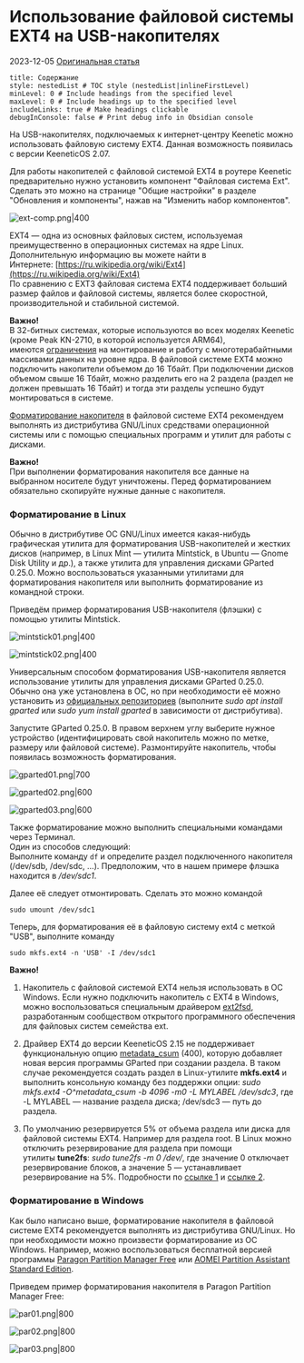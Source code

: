 # Использование файловой системы EXT4 на USB-накопителях

2023-12-05
[Оригинальная статья](https://help.keenetic.com/hc/ru/articles/115005875145-%D0%98%D1%81%D0%BF%D0%BE%D0%BB%D1%8C%D0%B7%D0%BE%D0%B2%D0%B0%D0%BD%D0%B8%D0%B5-%D1%84%D0%B0%D0%B9%D0%BB%D0%BE%D0%B2%D0%BE%D0%B9-%D1%81%D0%B8%D1%81%D1%82%D0%B5%D0%BC%D1%8B-EXT4-%D0%BD%D0%B0-USB-%D0%BD%D0%B0%D0%BA%D0%BE%D0%BF%D0%B8%D1%82%D0%B5%D0%BB%D1%8F%D1%85)
```table-of-contents
title: Содержание
style: nestedList # TOC style (nestedList|inlineFirstLevel)
minLevel: 0 # Include headings from the specified level
maxLevel: 0 # Include headings up to the specified level
includeLinks: true # Make headings clickable
debugInConsole: false # Print debug info in Obsidian console
```
На USB-накопителях, подключаемых к интернет-центру Keenetic можно использовать файловую систему EXT4. Данная возможность появилась с версии KeeneticOS 2.07.

Для работы накопителей с файловой системой EXT4 в роутере Keenetic предварительно нужно установить компонент "Файловая система Ext". Сделать это можно на странице "Общие настройки" в разделе "Обновления и компоненты", нажав на "Изменить набор компонентов".

![ext-comp.png|400](/Media/Pictures/EXT4_USB/image_1.png)

EXT4 — одна из основных файловых систем, используемая преимущественно в операционных системах на ядре Linux. Дополнительную информацию вы можете найти в Интернете: [https://ru.wikipedia.org/wiki/Ext4](https://ru.wikipedia.org/wiki/Ext4)  
По сравнению с EXT3 файловая система EXT4 поддерживает больший размер файлов и файловой системы, является более скоростной, производительной и стабильной системой.

**Важно!**  
В 32-битных системах, которые используются во всех моделях Keenetic (кроме Peak KN-2710, в которой используется ARM64), имеются [ограничения](https://en.wikipedia.org/wiki/Comparison_of_file_systems#Limits) на монтирование и работу с многотерабайтными массивами данных на уровне ядра. В файловой системе EXT4 можно подключить накопители объемом до 16 Тбайт. При подключении дисков объемом свыше 16 Тбайт, можно разделить его на 2 раздела (раздел не должен превышать 16 Тбайт) и тогда эти разделы успешно будут монтироваться в системе.

[Форматирование накопителя](https://ru.wikipedia.org/wiki/%D0%A4%D0%BE%D1%80%D0%BC%D0%B0%D1%82%D0%B8%D1%80%D0%BE%D0%B2%D0%B0%D0%BD%D0%B8%D0%B5_%D0%B4%D0%B8%D1%81%D0%BA%D0%B0) в файловой системе EXT4 рекомендуем выполнять из дистрибутива GNU/Linux средствами операционной системы или с помощью специальных программ и утилит для работы с дисками.

**Важно!**  
При выполнении форматирования накопителя все данные на выбранном носителе будут уничтожены. Перед форматированием обязательно скопируйте нужные данные с накопителя.
### Форматирование в Linux

Обычно в дистрибутиве ОС GNU/Linux имеется какая-нибудь графическая утилита для форматирования USB-накопителей и жестких дисков (например, в Linux Mint — утилита Mintstick, в Ubuntu — Gnome Disk Utility и др.), а также утилита для управления дисками GParted 0.25.0. Можно воспользоваться указанными утилитами для форматирования накопителя или выполнить форматирование из командной строки.

Приведём пример форматирования USB-накопителя (флэшки) с помощью утилиты Mintstick.

![mintstick01.png|400](/Media/Pictures/EXT4_USB/image_2.png)

![mintstick02.png|400](/Media/Pictures/EXT4_USB/image_3.png)

Универсальным способом форматирования USB-накопителя является использование утилиты для управления дисками GParted 0.25.0. Обычно она уже установлена в ОС, но при необходимости её можно установить из [официальных репозиториев](https://sourceforge.net/projects/gparted/files/gparted-live-stable/0.25.0-1/) (выполните _sudo apt install gparted_ или _sudo yum install gparted_ в зависимости от дистрибутива).

Запустите GParted 0.25.0. В правом верхнем углу выберите нужное устройство (идентифицировать свой накопитель можно по метке, размеру или файловой системе). Размонтируйте накопитель, чтобы появилась возможность форматирования.

![gparted01.png|700](/Media/Pictures/EXT4_USB/image_4.png)

![gparted02.png|600](/Media/Pictures/EXT4_USB/image_5.png)

![gparted03.png|600](/Media/Pictures/EXT4_USB/image_6.png)

Также форматирование можно выполнить специальными командами через Терминал.  
Один из способов следующий:  
Выполните команду `df` и определите раздел подключенного накопителя (/dev/sdb, /dev/sdc, ...). Предположим, что в нашем примере флэшка находится в */dev/sdc1*.  

Далее её следует отмонтировать. Сделать это можно командой
```shell
sudo umount /dev/sdc1  
```

Теперь, для форматирования её в файловую систему ext4 с меткой "USB", выполните команду
```shell
sudo mkfs.ext4 -n 'USB' -I /dev/sdc1
```

**Важно!**  
1. Накопитель с файловой системой EXT4 нельзя использовать в ОС Windows. Если нужно подключить накопитель с EXT4 в Windows, можно воспользоваться специальным драйвером [ext2fsd](http://www.ext2fsd.com/), разработанным сообществом открытого программного обеспечения для файловых систем семейства ext.  
  
2. Драйвер EXT4 до версии KeeneticOS 2.15 не поддерживает функциональную опцию [metadata_csum](https://ext4.wiki.kernel.org/index.php/Ext4_Metadata_Checksums) (400), которую добавляет новая версия программы GParted при создании раздела. В таком случае рекомендуется создать раздел в Linux-утилите **mkfs.ext4** и выполнить консольную команду без поддержки опции: _sudo mkfs.ext4 -O^metadata_csum -b 4096 -m0 -L MYLABEL /dev/sdc3_, где -L MYLABEL — название раздела диска; /dev/sdc3 — путь до раздела.  
  
3. По умолчанию резервируется 5% от объема раздела или диска для файловой системы EXT4. Например для раздела root. В Linux можно отключить резервирование для раздела при помощи утилиты **tune2fs**: _sudo tune2fs -m 0 /dev/<xxx></code>_, где значение 0 отключает резервирование блоков, а значение 5 — устанавливает резервирование на 5%. Подробности по [ссылке 1](https://help.ubuntu.ru/wiki/ext4) и [ссылке 2](https://qastack.ru/unix/250418/tune2fs-how-much-space-to-reserve-on-large-ext4-filesystem).
### Форматирование в Windows

Как было написано выше, форматирование накопителя в файловой системе EXT4 рекомендуется выполнять из дистрибутива GNU/Linux. Но при необходимости можно произвести форматирование из ОС Windows. Например, можно воспользоваться бесплатной версией программы [Paragon Partition Manager Free](https://www.paragon-software.com/free/pm-express) или [AOMEI Partition Assistant Standard Edition](https://www.diskpart.com/download-home.html).

Приведем пример форматирования накопителя в Paragon Partition Manager Free:

![par01.png|800](/Media/Pictures/EXT4_USB/image_7.png)

![par02.png|800](/Media/Pictures/EXT4_USB/image_8.png)

![par03.png|800](/Media/Pictures/EXT4_USB/image_9.png)

